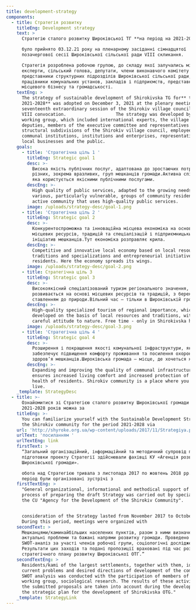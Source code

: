 ```yaml
---
title: development-strategy
components:
  - title: Стратегія розвитку
    titleEng: Development strategy
    text: >
      Стратегію сталого розвитку Широківської ТГ **на період на 2021-2028 роки**

      було прийнято 03.12.21 року на пленарному засіданні сімнадцятої
      позачергової сесії Широківської сільської ради VIII скликання.

      Стратегія розроблена робочою групою, до складу якої залучались міжнародні
      експерти, сільський голова, депутати, члени виконавчого комітету та
      представники структурних підрозділів Широківської сільської ради,
      працівники комунальних установ, закладів і підприємств, представники
      місцевого бізнесу та громадськості.
    textEng: >
      The strategy of sustainable development of Shirokivska TG for** the period
      2021-2028** was adopted on December 3, 2021 at the plenary meeting of the
      seventeenth extraordinary session of the Shirokiv village council of the
      VIII convocation.                   The strategy was developed by a
      working group, which included international experts, the village head,
      deputies, members of the executive committee and representatives of
      structural subdivisions of the Shirokiv village council, employees of
      communal institutions, institutions and enterprises, representatives of
      local businesses and the public.
    goals:
      - title: 'Стратегічна ціль 1 '
        titleEng: Strategic goal 1
        desc: >-
          Висока якість публічних послуг, адаптована до зростаючих потреб
          різних, зокрема вразливих, груп мешканців громади.Активна спільнота,
          яка користується якісними публічними послугами.
        descEng: >-
          High quality of public services, adapted to the growing needs of
          various, particularly vulnerable, groups of community residents. An
          active community that uses high-quality public services.
        image: /uploads/strategy-desc/goal-1.png
      - title: 'Стратегічна ціль 2 '
        titleEng: Strategic goal 2
        desc: >-
          Конкурентоспроможна та інноваційна місцева економіка на основі
          місцевих ресурсів, традицій та спеціалізацій і підприємницьких
          ініціатив мешканців.Тут економіка розправляє крила.
        descEng: >-
          Competitive and innovative local economy based on local resources,
          traditions and specializations and entrepreneurial initiatives of
          residents. Here the economy spreads its wings.
        image: /uploads/strategy-desc/goal-2.png
      - title: Стратегічна ціль 3
        titleEng: Strategic goal 3
        desc: >-
          Високоякісний спеціалізований туризм регіонального значення, який
          розвивається на основі місцевих ресурсів та традицій, з бережним
          ставленням до природи.Вільний час – тільки в Широківській громаді.
        descEng: >-
          High-quality specialized tourism of regional importance, which is
          developed on the basis of local resources and traditions, with a
          careful attitude to nature. Free time - only in Shirokivska hromada.
        image: /uploads/strategy-desc/goal-3.png
      - title: 'Стратегічна ціль 4 '
        titleEng: Strategic goal 4
        desc: >-
          Розширення і покращення якості комунальної інфраструктури, яка
          забезпечує підвищення комфорту проживання та посилення охорони життя і
          здоров’я мешканців.Широківська громада – місце, де хочеться жити.
        descEng: >-
          Expanding and improving the quality of communal infrastructure, which
          ensures increased living comfort and increased protection of life and
          health of residents. Shirokiv community is a place where you want to
          live.
    _template: StrategyDesc
  - title: >-
      Ознайомитися зі Стратегією сталого розвитку Широківської громади на період
      2021-2028 років можна за 
    titleEng: >-
      You can familiarize yourself with the Sustainable Development Strategy of
      the Shirokiv community for the period 2021-2028 via
    url: 'http://shyroke.org.ua/wp-content/uploads/2017/11/Strategiya.pdf'
    urlText: 'посиланням '
    urlTextEng: link
    firstText: >
      “Загальний організаційний, інформаційний та методичний супровід процесу
      підготовки проекту Стратегії здійснювали фахівці КУ «Агенція розвитку
      Широківської громади».

      обота над Стратегією тривала з листопада 2017 по жовтень 2018 рр. У цей
      період були організовані зустрічі з
    firstTextEng: >
      "General organizational, informational and methodical support of the
      process of preparing the draft Strategy was carried out by specialists of
      the CU "Agency for the Development of the Shirokiv Community".


      consideration of the Strategy lasted from November 2017 to October 2018.
      During this period, meetings were organized with
    secondText: >
      Мешканцями/каминайбільших населених пунктів, разом з ними визначені
      актуальні проблеми та бажані напрями розвитку громади. Проведено
      SWOT-аналіз за участі членів робочої групи, соціологічні дослідження.
      Результати цих заходів та подані пропозиції враховані під час розробки
      стратегічного плану розвитку Широківської ОТГ.”
    secondTextEng: >
      Residents/kami of the largest settlements, together with them, identified
      current problems and desired directions of development of the community. A
      SWOT analysis was conducted with the participation of members of the
      working group, sociological research. The results of these activities and
      the submitted proposals are taken into account during the development of
      the strategic plan for the development of Shirokivska OTG."
    _template: StrategyLink
---
```







